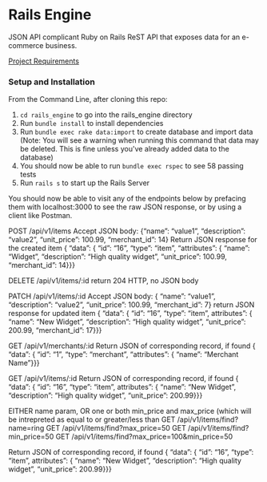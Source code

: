 # Rails Engine

JSON API complicant Ruby on Rails ReST API that exposes data for an e-commerce business.

[Project Requirements](https://backend.turing.edu/module3/projects/rails_engine/requirements)

### Setup and Installation
From the Command Line, after cloning this repo:
1. `cd rails_engine` to go into the rails_engine directory
1. Run `bundle install` to install dependencies
1. Run `bundle exec rake data:import` to create database and import data (Note: You will see a warning when running this command that data may be deleted. This is fine unless you've already added data to the database)
1. You should now be able to run `bundle exec rspec` to see 58 passing tests
1. Run `rails s` to start up the Rails Server

You should now be able to visit any of the endpoints below by prefacing them with localhost:3000 to see the raw JSON response, or by using a client like Postman.

POST /api/v1/items
Accept JSON body:
​{“name”: “value1”, “description”: “value2”, “unit_price”: 100.99, “merchant_id”: 14}
Return JSON response for the created item
​{ “data”: { “id”: “16”, “type”: “item”, “attributes”: { “name”: “Widget”, “description”: “High quality widget”, “unit_price”: 100.99, “merchant_id”: 14}}}

DELETE /api/v1/items/:id
return 204 HTTP, no JSON body

PATCH /api/v1/items/:id
Accept JSON body:
​{ “name”: “value1”, “description”: “value2”, “unit_price”: 100.99, “merchant_id”: 7}
​​return JSON response for updated item
{ “data”: { “id”: “16”, “type”: “item”,  attributes”: { “name”: “New Widget”, “description”: “High quality widget”, “unit_price”: 200.99, “merchant_id”: 17}}}

GET /api/v1/merchants/:id
Return JSON of corresponding record, if found
{ “data”: { “id”: “1”, “type”: “merchant”, “attributes”: { “name”: “Merchant Name”}}}

GET /api/v1/items/:id
Return JSON of corresponding record, if found
{ “data”: { “id”: “16”, “type”: “item”,  attributes”: { “name”: “New Widget”, “description”: “High quality widget”, “unit_price”: 200.99}}}


EITHER name param, OR one or both min_price and max_price (which will be intrepreted as equal to or greater/less than
GET /api/v1/items/find?name=ring
GET /api/v1/items/find?max_price=50
GET /api/v1/items/find?min_price=50
GET /api/v1/items/find?max_price=100&min_price=50

Return JSON of corresponding record, if found
{ “data”: { “id”: “16”, “type”: “item”,  attributes”: { “name”: “New Widget”, “description”: “High quality widget”, “unit_price”: 200.99}}}
